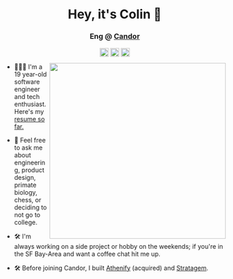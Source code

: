 <h1 align="center">Hey, it's Colin 👋</h1>
<h3 align="center">Eng @ <a href=https://candor.co target="blank">Candor</a></h3>
<p align="center">
<a href=mailto:colinjbethea@gmail.com target="blank"><img align="center" src=https://cdn.jsdelivr.net/npm/simple-icons@3.0.1/icons/gmail.svg alt="colin-bethea" height="20" width="20" /></a>
<a href=https://linkedin.com/in/colinbethea target="blank"><img align="center" src=https://cdn.jsdelivr.net/npm/simple-icons@3.0.1/icons/linkedin.svg alt="colin-bethea" height="20" width="20" /></a>
<a href=https://colinbethea.com target="blank"><img align="center" src=https://cdn.jsdelivr.net/npm/simple-icons@3.0.1/icons/googlechrome.svg alt="colin-bethea" height="20" width="20" /></a>
</p>
<p>
  <img src="https://www.wpclipart.com/famous/warriors/Napoleon/Napoleon_and_the_Sphinx.png" width="400" align="right">
  
- 👨🏼‍💻 I'm a 19 year-old software engineer and tech enthusiast. Here's my <a href=https://www.colinbethea.com/resume target="blank"> resume so far.</a>

- 💬 Feel free to ask me about engineering, product design, primate biology, chess, or deciding to not go to college.

- 🛠 I'm always working on a side project or hobby on the weekends; if you're in the SF Bay-Area and want a coffee chat hit me up.

- 🛠 Before joining Candor, I built <a href=https://www.athenify.com target="blank">Athenify</a> (acquired) and <a href=https://www.joinstratagem.com target="blank">Stratagem</a>.
</p>
